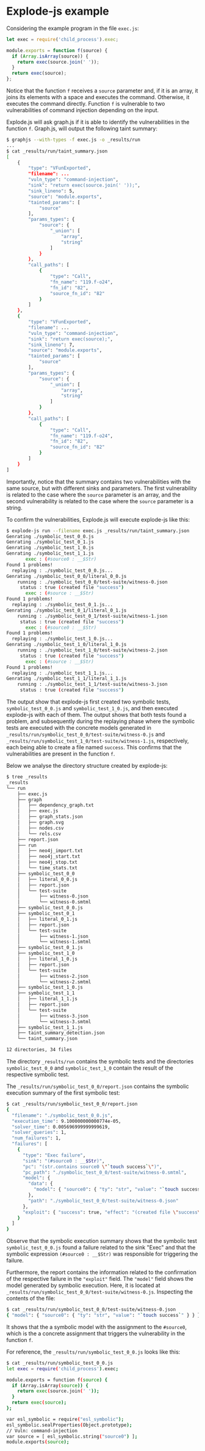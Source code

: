 # Explode-js example

Considering the example program in the file `exec.js`:

```javascript
let exec = require('child_process').exec;

module.exports = function f(source) {
  if (Array.isArray(source)) {
    return exec(source.join(' '));
  }
  return exec(source);
};
```

Notice that the function `f` receives a `source` parameter and, if it is an
array, it joins its elements with a space and executes the command.
Otherwise, it executes the command directly. Function `f` is vulnerable to
two vulnerabilities of command injection depending on the input.

Explode.js will ask graph.js if it is able to identify the vulnerabilities
in the function `f`. Graph.js, will output the following taint summary:

```sh
$ graphjs --with-types -f exec.js -o _results/run
...
$ cat _results/run/taint_summary.json
[
    {
        "type": "VFunExported",
        "filename": ...
        "vuln_type": "command-injection",
        "sink": "return exec(source.join(' '));",
        "sink_lineno": 5,
        "source": "module.exports",
        "tainted_params": [
            "source"
        ],
        "params_types": {
            "source": {
                "_union": [
                    "array",
                    "string"
                ]
            }
        },
        "call_paths": [
            {
                "type": "Call",
                "fn_name": "119.f-o24",
                "fn_id": "82",
                "source_fn_id": "82"
            }
        ]
    },
    {
        "type": "VFunExported",
        "filename": ...
        "vuln_type": "command-injection",
        "sink": "return exec(source);",
        "sink_lineno": 7,
        "source": "module.exports",
        "tainted_params": [
            "source"
        ],
        "params_types": {
            "source": {
                "_union": [
                    "array",
                    "string"
                ]
            }
        },
        "call_paths": [
            {
                "type": "Call",
                "fn_name": "119.f-o24",
                "fn_id": "82",
                "source_fn_id": "82"
            }
        ]
    }
]
```

Importantly, notice that the summary contains two vulnerabilities with the
same source, but with different sinks and parameters. The first vulnerability
is related to the case where the `source` parameter is an array, and the second
vulnerability is related to the case where the `source` parameter is a string.

To confirm the vulnerabilities, Explode.js will execute explode-js like this:

```sh
$ explode-js run --filename exec.js _results/run/taint_summary.json
Genrating ./symbolic_test_0_0.js
Genrating ./symbolic_test_0_1.js
Genrating ./symbolic_test_1_0.js
Genrating ./symbolic_test_1_1.js
       exec : (#source0 : __$Str)
Found 1 problems!
  replaying : ./symbolic_test_0_0.js...
Genrating ./symbolic_test_0_0/literal_0_0.js
    running : ./symbolic_test_0_0/test-suite/witness-0.json
     status : true (created file "success")
       exec : (#source : __$Str)
Found 1 problems!
  replaying : ./symbolic_test_0_1.js...
Genrating ./symbolic_test_0_1/literal_0_1.js
    running : ./symbolic_test_0_1/test-suite/witness-1.json
     status : true (created file "success")
       exec : (#source0 : __$Str)
Found 1 problems!
  replaying : ./symbolic_test_1_0.js...
Genrating ./symbolic_test_1_0/literal_1_0.js
    running : ./symbolic_test_1_0/test-suite/witness-2.json
     status : true (created file "success")
       exec : (#source : __$Str)
Found 1 problems!
  replaying : ./symbolic_test_1_1.js...
Genrating ./symbolic_test_1_1/literal_1_1.js
    running : ./symbolic_test_1_1/test-suite/witness-3.json
     status : true (created file "success")
```

The output show that explode-js first created two symbolic tests, `symbolic_test_0_0.js`
and `symbolic_test_1_0.js`, and then executed explode-js with each of them. The output
shows that both tests found a problem, and subsequently during the replaying phase
where the symbolic tests are executed with the concrete models generated in
`_results/run/symbolic_test_0_0/test-suite/witness-0.js` and `_results/run/symbolic_test_1_0/test-suite/witness-1.js`,
respectively, each being able to create a file named `success`. This confirms that
the vulnerabilities are present in the function `f`.

Below we analyse the directory structure created by explode-js:

```sh
$ tree _results
_results
└── run
    ├── exec.js
    ├── graph
    │   ├── dependency_graph.txt
    │   ├── exec.js
    │   ├── graph_stats.json
    │   ├── graph.svg
    │   ├── nodes.csv
    │   └── rels.csv
    ├── report.json
    ├── run
    │   ├── neo4j_import.txt
    │   ├── neo4j_start.txt
    │   ├── neo4j_stop.txt
    │   └── time_stats.txt
    ├── symbolic_test_0_0
    │   ├── literal_0_0.js
    │   ├── report.json
    │   └── test-suite
    │       ├── witness-0.json
    │       └── witness-0.smtml
    ├── symbolic_test_0_0.js
    ├── symbolic_test_0_1
    │   ├── literal_0_1.js
    │   ├── report.json
    │   └── test-suite
    │       ├── witness-1.json
    │       └── witness-1.smtml
    ├── symbolic_test_0_1.js
    ├── symbolic_test_1_0
    │   ├── literal_1_0.js
    │   ├── report.json
    │   └── test-suite
    │       ├── witness-2.json
    │       └── witness-2.smtml
    ├── symbolic_test_1_0.js
    ├── symbolic_test_1_1
    │   ├── literal_1_1.js
    │   ├── report.json
    │   └── test-suite
    │       ├── witness-3.json
    │       └── witness-3.smtml
    ├── symbolic_test_1_1.js
    ├── taint_summary_detection.json
    └── taint_summary.json

12 directories, 34 files
```

The directory `_results/run` contains the symbolic tests and the directories
`symbolic_test_0_0` and `symbolic_test_1_0` contain the result of the respective
symbolic test.

The `_results/run/symbolic_test_0_0/report.json` contains the symbolic
execution summary of the first symbolic test:

```sh
$ cat _results/run/symbolic_test_0_0/report.json
{
  "filename": "./symbolic_test_0_0.js",
  "execution_time": 9.100000000000774e-05,
  "solver_time": 0.005696999999999619,
  "solver_queries": 1,
  "num_failures": 1,
  "failures": [
    {
      "type": "Exec failure",
      "sink": "(#source0 : __$Str)",
      "pc": "(str.contains source0 \"`touch success`\")",
      "pc_path": "./symbolic_test_0_0/test-suite/witness-0.smtml",
      "model": {
        "data": {
          "model": { "source0": { "ty": "str", "value": "`touch success`" } }
        },
        "path": "./symbolic_test_0_0/test-suite/witness-0.json"
      },
      "exploit": { "success": true, "effect": "(created file \"success\")" }
    }
  ]
}
```

Observe that the symbolic execution summary shows that the symbolic test
`symbolic_test_0_0.js` found a failure related to the sink "Exec" and that
the symbolic expression `(#source0 : __$Str)` was responsible for triggering
the failure.

Furthermore, the report contains the information related to the confirmation
of the respective failure in the `"exploit"` field.
The `"model"` field shows the model generated by symbolic execution. Here, it is
located at `_results/run/symbolic_test_0_0/test-suite/witness-0.js`.
Inspecting the contents of the file:

```sh
$ cat _results/run/symbolic_test_0_0/test-suite/witness-0.json
{ "model": { "source0": { "ty": "str", "value": "`touch success`" } } }
```

It shows that the a symbolic model with the assignment to the `#source0`,
which is the a concrete assignment that triggers the vulnerability in the
function `f`.

For reference, the `_results/run/symbolic_test_0_0.js` looks like this:

```sh
$ cat _results/run/symbolic_test_0_0.js
let exec = require('child_process').exec;

module.exports = function f(source) {
  if (Array.isArray(source)) {
    return exec(source.join(' '));
  }
  return exec(source);
};

var esl_symbolic = require("esl_symbolic");
esl_symbolic.sealProperties(Object.prototype);
// Vuln: command-injection
var source = [ esl_symbolic.string("source0") ];
module.exports(source);
```
